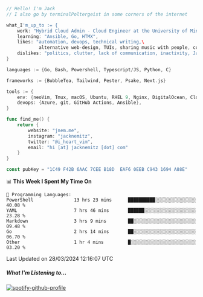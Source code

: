 ```go
// Hello! I'm Jack
// I also go by terminalPoltergeist in some corners of the internet

what_I'm_up_to := {
    work: "Hybrid Cloud Admin - Cloud Engineer at the University of Minnesota",
    learning: "Ansible, Go, HTMX",
    likes: "automation, devops, technical writing,\
            alternative web-design, TUIs, sharing music with people, coffee",
    dislikes: "politics, clutter, lack of communication, inactivity, Java",
}

languages := {Go, Bash, Powershell, Typescript/JS, Python, C}

frameworks := {BubbleTea, Tailwind, Pester, Psake, Next.js}

tools := {
    env: {neoVim, Tmux, macOS, Ubuntu, RHEL 9, Nginx, DigitalOcean, Cloudflare},
    devops: {Azure, git, GitHub Actions, Ansible},
}

func find_me() {
    return {
        website: "jnem.me",
        instagram: "jacknemitz",
        twitter: "@i_heart_vim",
        email: "hi [at] jacknemitz [dot] com"
    }
}

const pubKey = "1C49 F42B 6AAC 7CEE B18D  EAF6 0EEB C943 1694 A88E"
```

<!--START_SECTION:waka-->
📊 **This Week I Spent My Time On** 

```text
💬 Programming Languages: 
PowerShell               13 hrs 23 mins      ██████████░░░░░░░░░░░░░░░   40.08 % 
YAML                     7 hrs 46 mins       ██████░░░░░░░░░░░░░░░░░░░   23.28 % 
Markdown                 3 hrs 9 mins        ██░░░░░░░░░░░░░░░░░░░░░░░   09.48 % 
Go                       2 hrs 14 mins       ██░░░░░░░░░░░░░░░░░░░░░░░   06.70 % 
Other                    1 hr 4 mins         █░░░░░░░░░░░░░░░░░░░░░░░░   03.20 % 
```


 Last Updated on 28/03/2024 12:16:07 UTC
<!--END_SECTION:waka-->

##### What I'm Listening to...

[![spotify-github-profile](https://spotify-github-profile.vercel.app/api/view?uid=jack.nemitz&cover_image=true&show_offline=true&bar_color=53b14f&bar_color_cover=false&background_color=121212FF)](https://spotify-github-profile.vercel.app/api/view?uid=jack.nemitz&redirect=true)
